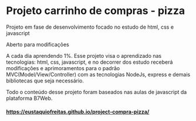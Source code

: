 <h1>Projeto carrinho de compras - pizza</h1>
<p>Projeto em fase de desenvolvimento focado no estudo de html, css e javascript</p>
<p>Aberto para modificações</p>




A cada dia aprendendo 1%. Esse projeto visa o aprendizado nas tecnologias: html, css, javascript, e no decorrer dos estudo receberá modificações e aprimoramentos para o padrão MVC(Model/View/Controller) com as tecnologias NodeJs, express e demais bibliotecas que seja necessário.

<p>Todo o conteúdo desse projeto foram baseados nas aulas de javascript da plataforma B7Web.</p>

#### https://eustaquiofreitas.github.io/project-compra-pizza/
